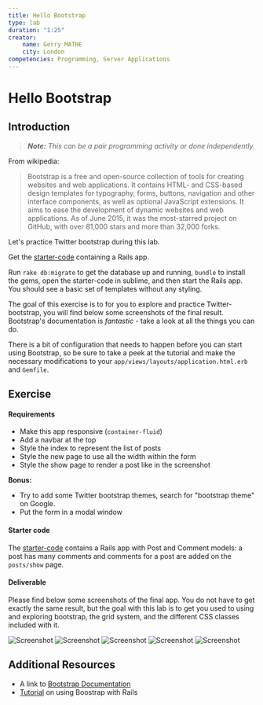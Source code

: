 ```yaml
---
title: Hello Bootstrap  
type: lab
duration: "1:25"
creator:
    name: Gerry MATHE
    city: London
competencies: Programming, Server Applications
---
```


# Hello Bootstrap

## Introduction

> ***Note:*** _This can be a pair programming activity or done independently._

From wikipedia:

 > Bootstrap is a free and open-source collection of tools for creating websites and web applications. It contains HTML- and CSS-based design templates for typography, forms, buttons, navigation and other interface components, as well as optional JavaScript extensions. It aims to ease the development of dynamic websites and web applications. As of June 2015, it was the most-starred project on GitHub, with over 81,000 stars and more than 32,000 forks.


Let's practice Twitter bootstrap during this lab.

Get the [starter-code](starter-code) containing a Rails app.

Run `rake db:migrate` to get the database up and running, `bundle` to install the gems, open the starter-code in sublime, and then start the Rails app. You should see a basic set of templates without any styling.

The goal of this exercise is to for you to explore and practice Twitter-bootstrap, you will find below some screenshots of the final result.  Bootstrap's documentation is _fantastic_ - take a look at all the things you can do.  

There is a bit of configuration that needs to happen before you can start using Bootstrap, so be sure to take a peek at the tutorial and make the necessary modifications to your `app/views/layouts/application.html.erb` and `Gemfile`.


## Exercise

#### Requirements

- Make this app responsive (`container-fluid`)
- Add a navbar at the top
- Style the index to represent the list of posts
- Style the new page to use all the width within the form
- Style the show page to render a post like in the screenshot

**Bonus:**
- Try to add some Twitter bootstrap themes, search for "bootstrap theme" on Google.
- Put the form in a modal window

#### Starter code

The [starter-code](starter-code) contains a Rails app with Post and Comment models: a post has many comments and comments for a post are added on the `posts/show` page.

#### Deliverable

Please find below some screenshots of the final app. You do not have to get exactly the same result, but the goal with this lab is to get you used to using and exploring bootstrap, the grid system, and the different CSS classes included with it.



![Screenshot](http://s17.postimg.org/bqmjqscrj/Screen_Shot_2015_07_20_at_18_26_25.png)
![Screenshot](http://s17.postimg.org/qb3mlm7q7/Screen_Shot_2015_07_20_at_18_27_07.png)
![Screenshot](http://s17.postimg.org/j95ozf44f/Screen_Shot_2015_07_20_at_18_27_19.png)
![Screenshot](http://s17.postimg.org/v0tka7yqn/Screen_Shot_2015_07_20_at_18_28_23.png)
![Screenshot](http://s17.postimg.org/90d7tlg2n/Screen_Shot_2015_07_20_at_18_28_40.png)

## Additional Resources

- A link to [Bootstrap Documentation](http://getbootstrap.com/css/)
- [Tutorial](http://www.gotealeaf.com/blog/integrating-rails-and-bootstrap-part-1) on using Boostrap with Rails
